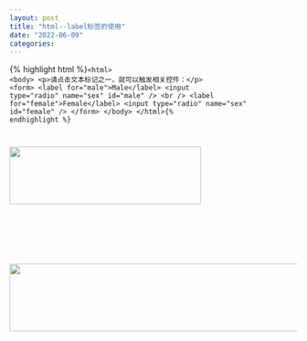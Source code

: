 ```yaml
---
layout: post
title: "html--label标签的使用"
date: "2022-06-09"
categories: 
---
```

{% highlight html %}<code class="language-html">&lt;html&gt;
&lt;body&gt;
&lt;p&gt;请点击文本标记之一，就可以触发相关控件：&lt;/p&gt;
&lt;form&gt;
&lt;label for="male"&gt;Male&lt;/label&gt;
&lt;input type="radio" name="sex" id="male" /&gt;
&lt;br /&gt;
&lt;label for="female"&gt;Female&lt;/label&gt;
&lt;input type="radio" name="sex" id="female" /&gt;
&lt;/form&gt;
&lt;/body&gt;
&lt;/html&gt;{% endhighlight %} 
<p><img alt="" height="101" src="https://img-blog.csdnimg.cn/e2c97f37a3424450b4a4630e6d32c9b2.png?x-oss-process=image/watermark,type_d3F5LXplbmhlaQ,shadow_50,text_Q1NETiBA6K645aKo44Gu5bCP6J206J22,size_9,color_FFFFFF,t_70,g_se,x_16" width="335"></p> 
<p style="text-align:center;"> <img alt="" src="https://img-blog.csdnimg.cn/4ea6543656974aaf8372260cbd07674b.png?x-oss-process=image/watermark,type_d3F5LXplbmhlaQ,shadow_50,text_Q1NETiBA6K645aKo44Gu5bCP6J206J22,size_20,color_FFFFFF,t_70,g_se,x_16"></p> 
<p> <img alt="" height="118" src="https://img-blog.csdnimg.cn/4b9051f3e792499b9f6f9d3e5cc505a4.png?x-oss-process=image/watermark,type_d3F5LXplbmhlaQ,shadow_50,text_Q1NETiBA6K645aKo44Gu5bCP6J206J22,size_17,color_FFFFFF,t_70,g_se,x_16" width="616"></p> 
<p></p>
